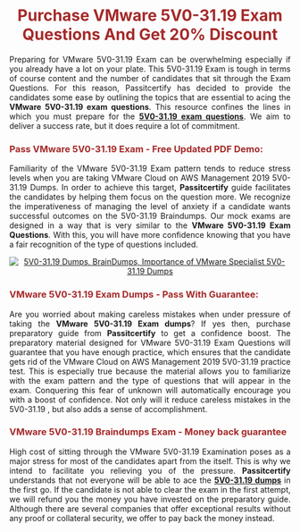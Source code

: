 <meta CHARSET="UTF-8"/>
<h1 style="color:brown;text-align:center;">Purchase VMware 5V0-31.19 Exam Questions And Get 20% Discount</h1>

<p style="text-align:justify">Preparing for VMware  5V0-31.19 Exam can be overwhelming especially if you already have a lot on your plate. This 5V0-31.19 Exam is tough in terms of course content and the number of candidates that sit through the Exam Questions. For this reason, Passitcertify has decided to provide the candidates some ease by outlining the topics that are essential to acing the <strong>VMware 5V0-31.19 exam questions</strong>. This resource confines the lines in which you must prepare for the <a href="https://www.passitcertify.com/vmware/5v0-31.19-questions.html"><strong> 5V0-31.19 exam questions</strong></a>. We aim to deliver a success rate, but it does require a lot of commitment.</p>

<h3 style="color:brown;text-align:left;">Pass VMware 5V0-31.19 Exam - Free Updated PDF Demo:</h3>

<p style="text-align:justify">Familiarity of the VMware 5V0-31.19 Exam pattern tends to reduce stress levels when you are taking VMware Cloud on AWS Management 2019 5V0-31.19 Dumps. In order to achieve this target, <strong>Passitcertify</strong> guide facilitates the candidates by helping them focus on the question more. We recognize the imperativeness of managing the level of anxiety if a candidate wants successful outcomes on the 5V0-31.19 Braindumps. Our mock exams are designed in a way that is very similar to the <strong>VMware 5V0-31.19 Exam Questions</strong>. With this, you will have more confidence knowing that you have a fair recognition of the type of questions included.</p>

<p style="text-align: center;"><a href="https://www.passitcertify.com/vmware/5v0-31.19-questions.html" rel="NOFOLLOW"><img alt="5V0-31.19 Dumps, BrainDumps, Importance of VMware Specialist 5V0-31.19 Dumps" src="https://bit.ly/2ToUvun" /></a></p>

<h3 style="color:brown;text-align:left;">VMware 5V0-31.19 Exam Dumps - Pass With Guarantee:</h3>

<p style="text-align:justify">Are you worried about making careless mistakes when under pressure of taking the <strong>VMware 5V0-31.19 Exam dumps</strong>? If yes then, purchase preparatory guide from <strong>Passitcertify</strong> to get a confidence boost. The preparatory material designed for VMware 5V0-31.19 Exam Questions will guarantee that you have enough practice, which ensures that the candidate gets rid of the VMware Cloud on AWS Management 2019 5V0-31.19 practice test. This is especially true because the material allows you to familiarize with the exam pattern and the type of questions that will appear in the exam. Conquering this fear of unknown will automatically encourage you with a boost of confidence. Not only will it reduce careless mistakes in the 5V0-31.19 , but also adds a sense of accomplishment.</p>

<h3 style="color:brown;text-align:left;">VMware 5V0-31.19 Braindumps Exam - Money back guarantee</h3>

<p style="text-align:justify">High cost of sitting through the VMware 5V0-31.19 Examination poses as a major stress for most of the candidates apart from the  itself. This is why we intend to facilitate you relieving you of the pressure. <strong>Passitcertify</strong> understands that not everyone will be able to ace the <strong><a href="https://www.passitcertify.com/vmware/5v0-31.19-questions.html">5V0-31.19 dumps</a></strong> in the first go. If the candidate is not able to clear the exam in the first attempt, we will refund you the money you have invested on the preparatory guide. Although there are several companies that offer exceptional results without any proof or collateral security, we offer to pay back the money instead.</p>
